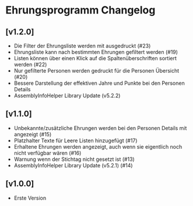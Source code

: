 # Ehrungsprogramm Changelog

## [v1.2.0]

- Die Filter der Ehrungsliste werden mit ausgedruckt (#23)
- Ehrungsliste kann nach bestimmten Ehrungen gefiltert werden (#19)
- Listen können über einen Klick auf die Spaltenüberschriften sortiert werden (#22)
- Nur gefilterte Personen werden gedruckt für die Personen Übersicht (#20)
- Bessere Darstellung der effektiven Jahre und Punkte bei den Personen Details
- AssemblyInfoHelper Library Update (v5.2.2)

## [v1.1.0]

- Unbekannte/zusätzliche Ehrungen werden bei den Personen Details mit angezeigt (#15)
- Platzhalter Texte für Leere Listen hinzugefügt (#17)
- Erhaltene Ehrungen werden angezeigt, auch wenn sie eigentlich noch nicht verfügbar wären (#16)
- Warnung wenn der Stichtag nicht gesetzt ist (#13)
- AssemblyInfoHelper Library Update (v5.2.1) (#14)

## [v1.0.0]

- Erste Version
